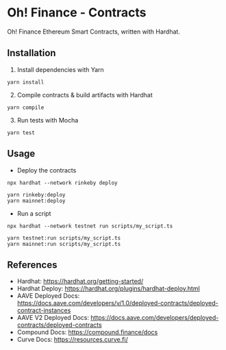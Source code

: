 # Oh! Finance - Contracts

Oh! Finance Ethereum Smart Contracts, written with Hardhat.

## Installation

1. Install dependencies with Yarn

```
yarn install
```

2. Compile contracts & build artifacts with Hardhat

```
yarn compile
```

3. Run tests with Mocha

```
yarn test
```

## Usage

- Deploy the contracts

```
npx hardhat --network rinkeby deploy

yarn rinkeby:deploy
yarn mainnet:deploy
```

- Run a script

```
npx hardhat --network testnet run scripts/my_script.ts

yarn testnet:run scripts/my_script.ts
yarn mainnet:run scripts/my_script.ts
```

## References

- Hardhat: https://hardhat.org/getting-started/
- Hardhat Deploy: https://hardhat.org/plugins/hardhat-deploy.html
- AAVE Deployed Docs: https://docs.aave.com/developers/v/1.0/deployed-contracts/deployed-contract-instances
- AAVE V2 Deployed Docs: https://docs.aave.com/developers/deployed-contracts/deployed-contracts
- Compound Docs: https://compound.finance/docs
- Curve Docs: https://resources.curve.fi/
